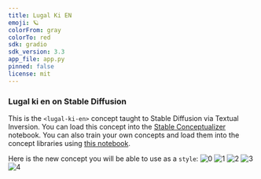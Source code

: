 ```yaml
---
title: Lugal Ki EN
emoji: 🪐
colorFrom: gray
colorTo: red
sdk: gradio
sdk_version: 3.3
app_file: app.py
pinned: false
license: mit
---
```

### Lugal ki en on Stable Diffusion
This is the `<lugal-ki-en>` concept taught to Stable Diffusion via Textual Inversion. You can load this concept into the [Stable Conceptualizer](https://colab.research.google.com/github/huggingface/notebooks/blob/main/diffusers/stable_conceptualizer_inference.ipynb) notebook. You can also train your own concepts and load them into the concept libraries using [this notebook](https://colab.research.google.com/github/huggingface/notebooks/blob/main/diffusers/sd_textual_inversion_training.ipynb).

Here is the new concept you will be able to use as a `style`:
![<lugal-ki-en> 0](https://huggingface.co/sd-concepts-library/lugal-ki-en/resolve/main/concept_images/0.jpeg)
![<lugal-ki-en> 1](https://huggingface.co/sd-concepts-library/lugal-ki-en/resolve/main/concept_images/2.jpeg)
![<lugal-ki-en> 2](https://huggingface.co/sd-concepts-library/lugal-ki-en/resolve/main/concept_images/4.jpeg)
![<lugal-ki-en> 3](https://huggingface.co/sd-concepts-library/lugal-ki-en/resolve/main/concept_images/1.jpeg)
![<lugal-ki-en> 4](https://huggingface.co/sd-concepts-library/lugal-ki-en/resolve/main/concept_images/3.jpeg)


